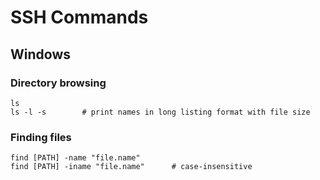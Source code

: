 # SSH Commands

## Windows

### Directory browsing

```shell
ls
ls -l -s        # print names in long listing format with file size
```

### Finding files

```shell
find [PATH] -name "file.name"
find [PATH] -iname "file.name"      # case-insensitive
```
